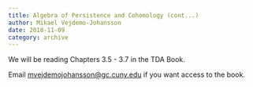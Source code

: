```yaml
---
title: Algebra of Persistence and Cohomology (cont...)
author: Mikael Vejdemo-Johansson
date: 2018-11-09
category: archive
---
```


We will be reading Chapters 3.5 - 3.7 in the TDA Book.

Email mvejdemojohansson@gc.cuny.edu if you want access to the book.
